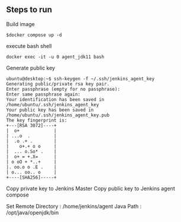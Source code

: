## Steps to run

Build image
```
$docker compose up -d
```

execute bash shell
```
docker exec -it -u 0 agent_jdk11 bash
```

Generate public key
```
ubuntu@desktop:~$ ssh-keygen -f ~/.ssh/jenkins_agent_key
Generating public/private rsa key pair.
Enter passphrase (empty for no passphrase):
Enter same passphrase again:
Your identification has been saved in /home/ubuntu/.ssh/jenkins_agent_key
Your public key has been saved in /home/ubuntu/.ssh/jenkins_agent_key.pub
The key fingerprint is:
+---[RSA 3072]----+
|  o+             |
| ...o  .         |
|  .o .+ .        |
|    o+.+ o o     |
|  ... o.So* .    |
|  o+ = +.X=      |
| o oO + *..+     |
|. oo.o o .E .    |
| o... oo.. o     |
+----[SHA256]-----+
```

Copy private key to Jenkins Master
Copy public key to Jenkins agent compose

Set
Remote Directory : /home/jenkins/agent
Java Path : /opt/java/openjdk/bin